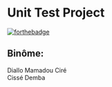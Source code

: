 # Unit Test Project
[![forthebadge](https://forthebadge.com/images/badges/built-with-love.svg)](https://forthebadge.com)
## Binôme:  
Diallo Mamadou Ciré  
Cissé Demba  
